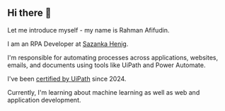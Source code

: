 ## Hi there 👋

Let me introduce myself - my name is Rahman Afifudin.

I am an RPA Developer at [Sazanka Henig](https://www.sazankahenig.com/).

I'm responsible for automating processes across applications, websites, emails, and documents using tools like UiPath and Power Automate.

I've been [certified by UiPath](https://credentials.uipath.com/1e2d4b7c-7683-451c-a83c-4ba9cc3a9698#acc.3W0sA2lq) since 2024.

Currently, I'm learning about machine learning as well as web and application development.
